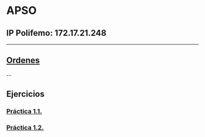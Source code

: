 # APSO
## IP Polifemo: 172.17.21.248
---
## [Ordenes](https://github.com/rubencq26/APSO/blob/main/Ordenes)
--
## Ejercicios
### [Práctica 1.1.](https://github.com/rubencq26/APSO/blob/main/Ejercicios/Practica1.1.md#notas)
### [Práctica 1.2.](https://github.com/rubencq26/APSO/blob/main/Ejercicios/Practica1.2.md)
